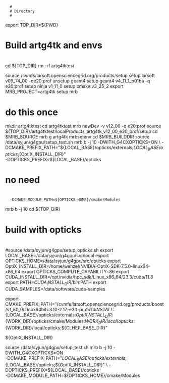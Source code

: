       #
      # Directory
      #
export TOP_DIR=${PWD}
#
# Build artg4tk and envs
#
cd ${TOP_DIR}
rm -rf artg4tktest

source /cvmfs/larsoft.opensciencegrid.org/products/setup
setup larsoft v09_74_00 -qe20:prof
unsetup geant4
setup geant4 v4_11_1_p01ba -q e20:prof
setup ninja v1_11_0
setup cmake v3_25_2
export MRB_PROJECT=artg4tk
setup mrb 
# do this once
mkdir artg4tktest
cd artg4tktest
mrb newDev  -v v12_00 -q e20:prof
source ${TOP_DIR}/artg4tktest/localProducts_artg4tk_v12_00_e20_prof/setup
cd $MRB_SOURCE
mrb g artg4tk
mrbsetenv
cd $MRB_BUILDDIR
source /data/syjun/g4gpu/setup_test.sh
mrb b -j 10 -DWITH_G4CXOPTICKS=ON  \
      -DCMAKE_PREFIX_PATH="${LOCAL_BASE}/opticks/externals;${LOCAL_BASE}/opticks;${OptiX_INSTALL_DIR}" \
      -DOPTICKS_PREFIX=${LOCAL_BASE}/opticks 
#
# no need
#
      -DCMAKE_MODULE_PATH=${OPTICKS_HOME}/cmake/Modules

mrb b -j 10
cd ${TOP_DIR}
#
# build with opticks
#
#source /data/syjun/g4gpu/setup_opticks.sh
export LOCAL_BASE=/data/syjun/g4gpu/src/local
export OPTICKS_HOME=/data/syjun/g4gpu/src/opticks
export OptiX_INSTALL_DIR=/home/wenzel/NVIDIA-OptiX-SDK-7.5.0-linux64-x86_64
export OPTICKS_COMPUTE_CAPABILITY=86
export CUDA_INSTALL_DIR=/opt/nvidia/hpc_sdk/Linux_x86_64/23.3/cuda/11.8
export PATH=${CUDA_INSTALL_DIR}/bin:$PATH
export CUDA_SAMPLES=/data/software/cuda-samples

export CMAKE_PREFIX_PATH="/cvmfs/larsoft.opensciencegrid.org/products/boost/v1_80_0/Linux64bit+3.10-2.17-e20-prof:${G4INSTALL}:${LOCAL_BASE}/opticks/externals:${OptiX_INSTAL
L_DIR}:${WORK_DIR}/opticks/cmake/Modules:${WORK_DIR}/local/opticks:${WORK_DIR}/local/opticks:${CLHEP_BASE_DIR}"

${OptiX_INSTALL_DIR}

source /data/syjun/g4gpu/setup_test.sh
mrb b -j 10 -DWITH_G4CXOPTICKS=ON  \
      -DCMAKE_PREFIX_PATH="${LOCAL_BASE}/opticks/externals;${LOCAL_BASE}/opticks;${OptiX_INSTALL_DIR}" \
      -DOPTICKS_PREFIX=${LOCAL_BASE}/opticks \
      -DCMAKE_MODULE_PATH=${OPTICKS_HOME}/cmake/Modules
